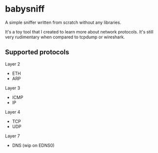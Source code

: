 # babysniff

A simple sniffer written from scratch without any libraries.

It's a toy tool that I created to learn more about network protocols. It's still very rudimentary when compared to tcpdump or wireshark.

## Supported protocols

Layer 2
- ETH
- ARP

Layer 3
- ICMP
- IP

Layer 4
- TCP
- UDP

Layer 7
- DNS (wip on EDNS0)
